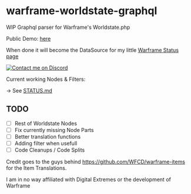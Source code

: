 # warframe-worldstate-graphql

WIP Graphql parser for Warframe's Worldstate.php

Public Demo: [here](https://mybitti.de/graphql)

When done it will become the DataSource for my little [Warframe Status page](https://bitti09.github.io/vue-wf/#/)

[![Contact me on Discord](https://img.shields.io/badge/Discord-Bitti%238207-7289DA.svg)](https://discordapp.com/users/187288182885187584 "Contact me on Discord")

Current working Nodes & Filters:

-> See [STATUS.md](https://github.com/Bitti09/warframe-worldstate-graphql/blob/master/STATUS.md)

## TODO

- [ ] Rest of Worldstate Nodes
- [ ] Fix currently missing Node Parts
- [ ] Better translation functions
- [ ] Adding filter when usefull
- [ ] Code Cleanups / Code Splits

Credit goes to the guys behind https://github.com/WFCD/warframe-items for the Item Translations.

I am in no way affiliated with Digital Extremes or the development of Warframe
